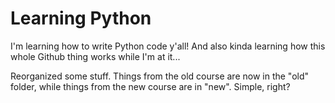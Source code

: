 # Learning Python

I'm learning how to write Python code y'all! And also kinda learning how this whole Github thing works while I'm at it...

Reorganized some stuff. Things from the old course are now in the "old" folder, while things from the new course are in "new". Simple, right?
